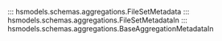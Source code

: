 ::: hsmodels.schemas.aggregations.FileSetMetadata
::: hsmodels.schemas.aggregations.FileSetMetadataIn
::: hsmodels.schemas.aggregations.BaseAggregationMetadataIn
